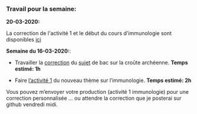 ### Travail pour la semaine:

**20-03-2020:**

La correction de l'activité 1 et le début du cours d'immunologie sont disponibles [ici](https://github.com/YannBouyeron/SVT1S/tree/master/Immunologie)


**Semaine du 16-03-2020:**:

- Travailler la [correction](https://github.com/YannBouyeron/SVT-TS/blob/master/DS/DS%20TS%20croûte%20archéenne%20correction%20.pdf) du [sujet](https://ipfs.io/ipfs/QmfCNj3ydT8d5r3JWe1BjtZsfd41e1gjnLqRQweA27BAeJ) de bac sur la croûte archéenne. **Temps estimé: 1h**

- Faire [l’activité 1](https://github.com/YannBouyeron/SVT1S/blob/master/Immunologie/A1.md) du nouveau thème sur l’immunologie. **Temps estimé: 2h**

Vous pouvez m’envoyer votre production (activité 1 immunologie) pour une correction personnalisée ... ou attendre la correction que je posterai sur github vendredi midi.

